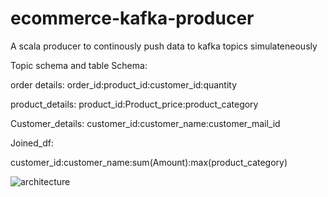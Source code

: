 # ecommerce-kafka-producer
A scala producer to continously push data to kafka topics simulateneously

Topic schema and table Schema:

order details:
order_id:product_id:customer_id:quantity

product_details:
product_id:Product_price:product_category

Customer_details:
customer_id:customer_name:customer_mail_id

Joined_df:

customer_id:customer_name:sum(Amount):max(product_category)

![architecture](https://user-images.githubusercontent.com/46211420/91979318-35d58980-ed43-11ea-9a0f-00cbd799642e.jpeg)
